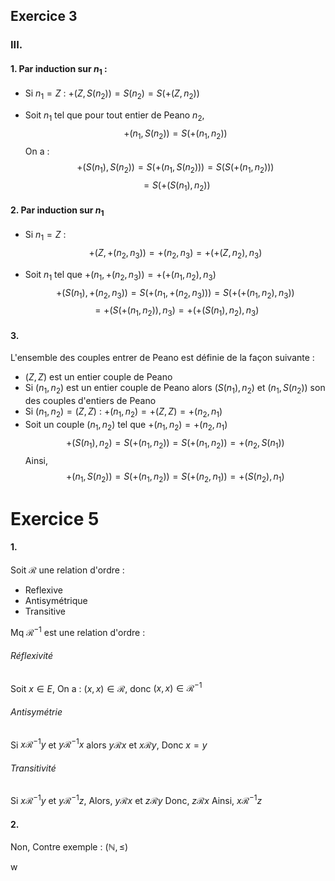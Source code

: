 ## Exercice 3
### III.
#### 1. Par induction sur $n_{1}$ : 
- Si $n_{1} = Z$ : $+(Z, S(n_{2})) = S(n_{2}) = S(+(Z, n_{2}))$

- Soit $n_{1}$ tel que pour tout entier de Peano $n_{2}$, 
$$+(n_{1}, S(n_{2})) = S(+(n_{1}, n_{2}))$$
On a : 
$$+(S(n_{1}), S(n_{2})) = S(+(n_{1}, S(n_{2}))) = S(S(+(n_{1}, n_{2}))) $$
$$= S(+(S(n_{1}), n_{2}))$$

#### 2. Par induction sur $n_{1}$
 - Si $n_{1} = Z$ : 
   $$+(Z, +(n_{2}, n_{3})) = +(n_{2}, n_{3}) = +(+(Z, n_{2}), n_{3})$$

- Soit $n_{1}$ tel que $+(n_{1}, +(n_{2}, n_{3})) = +(+(n_{1}, n_{2}), n_{3})$
  $$+(S(n_{1}), +(n_{2}, n_{3})) = S(+(n_{1}, +(n_{2}, n_{3}))) = S(+(+(n_{1}, n_{2}), n_{3}))$$
  $$= +(S(+(n_{1}, n_{2})), n_{3}) = +(+(S(n_{1}), n_{2}), n_{3})$$

#### 3. 
L'ensemble des couples entrer de Peano est définie de la façon suivante :
- $(Z, Z)$ est un entier couple de Peano
- Si $(n_{1}, n_{2})$ est un entier couple de Peano alors $(S(n_{1}), n_{2})$ et $(n_{1}, S(n_{2}))$ son des couples d'entiers de Peano
- Si $(n_{1}, n_{2}) = (Z, Z)$ : $+(n_{1}, n_{2}) = +(Z, Z) = +(n_{2}, n_{1})$
- Soit un couple $(n_{1}, n_{2})$ tel que $+(n_{1}, n_{2}) = +(n_{2}, n_{1})$ 
  $$+(S(n_{1}), n_{2}) = S(+(n_{1}, n_{2})) = S(+(n_{1}, n_{2})) = +(n_{2}, S(n_{1}))$$
  Ainsi, 
  $$+(n_{1}, S(n_{2})) = S(+(n_{1}, n_{2})) = S(+(n_{2}, n_{1})) = +(S(n_{2}), n_{1})$$


# Exercice 5
#### 1.
Soit $\mathcal{R}$ une relation d'ordre : 
- Reflexive
- Antisymétrique
- Transitive

Mq $\mathcal{R}^{-1}$ est une relation d'ordre : 
###### Réflexivité
Soit $x \in E$, 
On a :
$(x, x) \in \mathcal{R}$, donc $(x, x) \in \mathcal{R}^{-1}$

###### Antisymétrie
Si $x \mathcal{R}^{-1} y$ et $y \mathcal{R}^{-1} x$ alors
$y \mathcal{R} x$ et $x \mathcal{R} y$, Donc $x=y$

###### Transitivité
Si $x \mathcal{R}^{-1} y$ et $y \mathcal{R}^{-1} z$, 
Alors,
$y \mathcal{R} x$ et $z \mathcal{R} y$
Donc, $z \mathcal{R} x$
Ainsi, $x \mathcal{R}^{-1} z$

#### 2. 
Non, Contre exemple : $(\mathbb{N}, \leq)$

w
